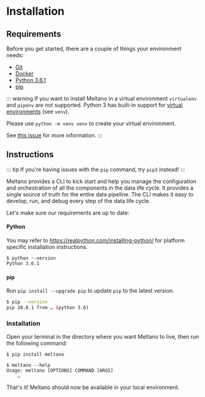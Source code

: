 # Installation

## Requirements

Before you get started, there are a couple of things your environment needs:

- [Git](https://git-scm.com/)
- [Docker](https://www.docker.com/get-started)
- [Python 3.6.1](https://realpython.com/installing-python/)
- [pip](https://pip.pypa.io/en/stable/installing/)

::: warning
If you want to install Meltano in a virtual environment `virtualenv` and `pipenv` are not supported. Python 3 has built-in support for [virtual environments](https://docs.python.org/3/tutorial/venv.html) (see `venv`).

Please use `python -m venv venv` to create your virtual environment.

See [this issue](https://gitlab.com/meltano/meltano/issues/141) for more information.
:::

## Instructions

::: tip
If you're having issues with the `pip` command, try `pip3` instead!
:::

Meltano provides a CLI to kick start and help you manage the configuration and orchestration of all the components in the data life cycle. It provides a single source of truth for the entire data pipeline. The CLI makes it easy to develop, run, and debug every step of the data life cycle.

Let's make sure our requirements are up to date:

#### Python
You may refer to https://realpython.com/installing-python/ for platform specific installation instructions.

```
$ python --version
Python 3.6.1
```

#### pip
Run `pip install --upgrade pip` to update `pip` to the latest version.

```bash
$ pip --version
pip 10.0.1 from … (python 3.6)
```

### Installation

Open your terminal in the directory where you want Meltano to live, then run the following command:

```
$ pip install meltano
```

```
$ meltano --help
Usage: meltano [OPTIONS] COMMAND [ARGS]
    …
```

That's it! Meltano should now be available in your local environment.
